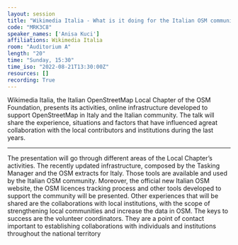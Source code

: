 ```yaml
---
layout: session
title: "Wikimedia Italia - What is it doing for the Italian OSM community?"
code: "MRK3C8"
speaker_names: ['Anisa Kuci']
affiliations: Wikimedia Italia
room: "Auditorium A"
length: "20"
time: "Sunday, 15:30"
time_iso: "2022-08-21T13:30:00Z"
resources: []
recording: True
---
```


Wikimedia Italia, the Italian OpenStreetMap Local Chapter of the OSM Foundation, presents its activities, online infrastructure developed to support OpenStreetMap in Italy and the Italian community. The talk will share the experience, situations and factors that have influenced agreat collaboration with the local contributors and institutions during the last years.

<hr>

The presentation will go through different areas of the Local Chapter’s activities. The recently updated infrastructure, composed by the Tasking Manager and the OSM extracts for Italy. Those tools are available and used by the Italian OSM community. Moreover, the official new Italian OSM website, the OSM licences tracking process and other tools developed to support the community will be presented.
Other experiences that will be shared are the collaborations with local institutions, with the scope of strengthening local communities and increase the data in OSM. The keys to success are the volunteer coordinators. They are a point of contact important to establishing collaborations with individuals and institutions throughout the national territory

